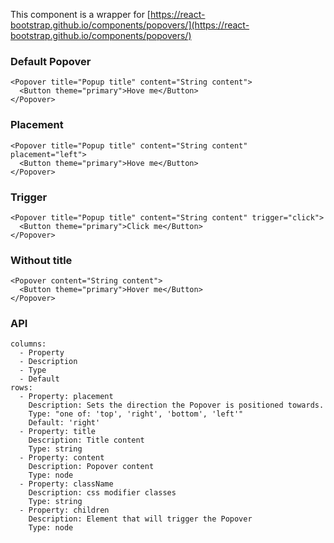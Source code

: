 This component is a wrapper for [https://react-bootstrap.github.io/components/popovers/](https://react-bootstrap.github.io/components/popovers/)

### Default Popover
```react
<Popover title="Popup title" content="String content">
  <Button theme="primary">Hove me</Button>
</Popover>
```

### Placement
```react
<Popover title="Popup title" content="String content" placement="left">
  <Button theme="primary">Hove me</Button>
</Popover>
```

### Trigger
```react
<Popover title="Popup title" content="String content" trigger="click">
  <Button theme="primary">Click me</Button>
</Popover>
```

### Without title
```react
<Popover content="String content">
  <Button theme="primary">Hover me</Button>
</Popover>
```

### API

```table
columns:
  - Property
  - Description
  - Type
  - Default
rows:
  - Property: placement
    Description: Sets the direction the Popover is positioned towards.
    Type: "one of: 'top', 'right', 'bottom', 'left'"
    Default: 'right'
  - Property: title
    Description: Title content
    Type: string
  - Property: content
    Description: Popover content
    Type: node
  - Property: className
    Description: css modifier classes
    Type: string
  - Property: children
    Description: Element that will trigger the Popover
    Type: node
```
